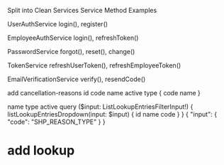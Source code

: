 Split into Clean Services
Service Method Examples

UserAuthService login(), register()

EmployeeAuthService login(), refreshToken()

PasswordService forgot(), reset(), change()

TokenService refreshUserToken(), refreshEmployeeToken()

EmailVerificationService verify(), resendCode()

add cancellation-reasons
id
code
name
active
type {
code
name
}

name type active
query ($input: ListLookupEntriesFilterInput!) {
listLookupEntriesDropdown(input: $input) {
id
name
code
}
}
{
"input": {
"code": "SHP_REASON_TYPE"
}
}

# add lookup

